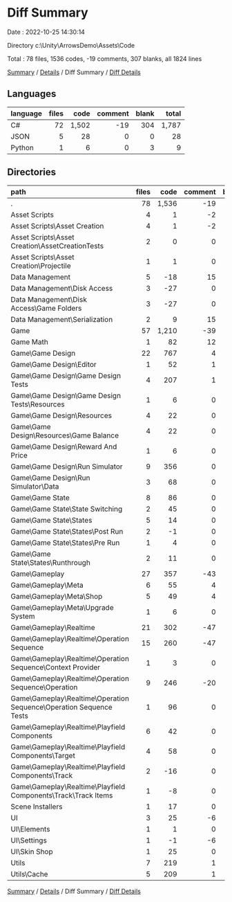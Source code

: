 # Diff Summary

Date : 2022-10-25 14:30:14

Directory c:\\Unity\\ArrowsDemo\\Assets\\Code

Total : 78 files,  1536 codes, -19 comments, 307 blanks, all 1824 lines

[Summary](results.md) / [Details](details.md) / Diff Summary / [Diff Details](diff-details.md)

## Languages
| language | files | code | comment | blank | total |
| :--- | ---: | ---: | ---: | ---: | ---: |
| C# | 72 | 1,502 | -19 | 304 | 1,787 |
| JSON | 5 | 28 | 0 | 0 | 28 |
| Python | 1 | 6 | 0 | 3 | 9 |

## Directories
| path | files | code | comment | blank | total |
| :--- | ---: | ---: | ---: | ---: | ---: |
| . | 78 | 1,536 | -19 | 307 | 1,824 |
| Asset Scripts | 4 | 1 | -2 | 0 | -1 |
| Asset Scripts\\Asset Creation | 4 | 1 | -2 | 0 | -1 |
| Asset Scripts\\Asset Creation\\AssetCreationTests | 2 | 0 | 0 | 0 | 0 |
| Asset Scripts\\Asset Creation\\Projectile | 1 | 1 | 0 | 0 | 1 |
| Data Management | 5 | -18 | 15 | 1 | -2 |
| Data Management\\Disk Access | 3 | -27 | 0 | -3 | -30 |
| Data Management\\Disk Access\\Game Folders | 3 | -27 | 0 | -3 | -30 |
| Data Management\\Serialization | 2 | 9 | 15 | 4 | 28 |
| Game | 57 | 1,210 | -39 | 241 | 1,412 |
| Game Math | 1 | 82 | 12 | 20 | 114 |
| Game\\Game Design | 22 | 767 | 4 | 128 | 899 |
| Game\\Game Design\\Editor | 1 | 52 | 1 | 11 | 64 |
| Game\\Game Design\\Game Design Tests | 4 | 207 | 1 | 35 | 243 |
| Game\\Game Design\\Game Design Tests\\Resources | 1 | 6 | 0 | 0 | 6 |
| Game\\Game Design\\Resources | 4 | 22 | 0 | 0 | 22 |
| Game\\Game Design\\Resources\\Game Balance | 4 | 22 | 0 | 0 | 22 |
| Game\\Game Design\\Reward And Price | 1 | 6 | 0 | 3 | 9 |
| Game\\Game Design\\Run Simulator | 9 | 356 | 0 | 59 | 415 |
| Game\\Game Design\\Run Simulator\\Data | 3 | 68 | 0 | 6 | 74 |
| Game\\Game State | 8 | 86 | 0 | 14 | 100 |
| Game\\Game State\\State Switching | 2 | 45 | 0 | 5 | 50 |
| Game\\Game State\\States | 5 | 14 | 0 | 5 | 19 |
| Game\\Game State\\States\\Post Run | 2 | -1 | 0 | 2 | 1 |
| Game\\Game State\\States\\Pre Run | 1 | 4 | 0 | 0 | 4 |
| Game\\Game State\\States\\Runthrough | 2 | 11 | 0 | 3 | 14 |
| Game\\Gameplay | 27 | 357 | -43 | 99 | 413 |
| Game\\Gameplay\\Meta | 6 | 55 | 4 | 8 | 67 |
| Game\\Gameplay\\Meta\\Shop | 5 | 49 | 4 | 7 | 60 |
| Game\\Gameplay\\Meta\\Upgrade System | 1 | 6 | 0 | 1 | 7 |
| Game\\Gameplay\\Realtime | 21 | 302 | -47 | 91 | 346 |
| Game\\Gameplay\\Realtime\\Operation Sequence | 15 | 260 | -47 | 80 | 293 |
| Game\\Gameplay\\Realtime\\Operation Sequence\\Context Provider | 1 | 3 | 0 | 2 | 5 |
| Game\\Gameplay\\Realtime\\Operation Sequence\\Operation | 9 | 246 | -20 | 67 | 293 |
| Game\\Gameplay\\Realtime\\Operation Sequence\\Operation Sequence Tests | 1 | 96 | 0 | 20 | 116 |
| Game\\Gameplay\\Realtime\\Playfield Components | 6 | 42 | 0 | 11 | 53 |
| Game\\Gameplay\\Realtime\\Playfield Components\\Target | 4 | 58 | 0 | 13 | 71 |
| Game\\Gameplay\\Realtime\\Playfield Components\\Track | 2 | -16 | 0 | -2 | -18 |
| Game\\Gameplay\\Realtime\\Playfield Components\\Track\\Track Items | 1 | -8 | 0 | 0 | -8 |
| Scene Installers | 1 | 17 | 0 | 5 | 22 |
| UI | 3 | 25 | -6 | 5 | 24 |
| UI\\Elements | 1 | 1 | 0 | 0 | 1 |
| UI\\Settings | 1 | -1 | -6 | -1 | -8 |
| UI\\Skin Shop | 1 | 25 | 0 | 6 | 31 |
| Utils | 7 | 219 | 1 | 35 | 255 |
| Utils\\Cache | 5 | 209 | 1 | 35 | 245 |

[Summary](results.md) / [Details](details.md) / Diff Summary / [Diff Details](diff-details.md)